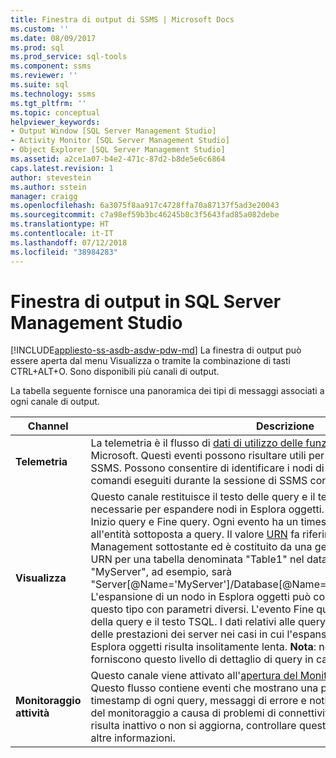 ```yaml
---
title: Finestra di output di SSMS | Microsoft Docs
ms.custom: ''
ms.date: 08/09/2017
ms.prod: sql
ms.prod_service: sql-tools
ms.component: ssms
ms.reviewer: ''
ms.suite: sql
ms.technology: ssms
ms.tgt_pltfrm: ''
ms.topic: conceptual
helpviewer_keywords:
- Output Window [SQL Server Management Studio]
- Activity Monitor [SQL Server Management Studio]
- Object Explorer [SQL Server Management Studio]
ms.assetid: a2ce1a07-b4e2-471c-87d2-b8de5e6c6864
caps.latest.revision: 1
author: stevestein
ms.author: sstein
manager: craigg
ms.openlocfilehash: 6a3075f8aa917c4728ffa70a87137f5ad3e20043
ms.sourcegitcommit: c7a98ef59b3bc46245b8c3f5643fad85a082debe
ms.translationtype: HT
ms.contentlocale: it-IT
ms.lasthandoff: 07/12/2018
ms.locfileid: "38984283"
---
```

# <a name="output-window-in-sql-server-management-studio"></a>Finestra di output in SQL Server Management Studio
[!INCLUDE[appliesto-ss-asdb-asdw-pdw-md](../includes/appliesto-ss-asdb-asdw-pdw-md.md)]
La finestra di output può essere aperta dal menu Visualizza o tramite la combinazione di tasti CTRL+ALT+O. Sono disponibili più canali di output.

La tabella seguente fornisce una panoramica dei tipi di messaggi associati a ogni canale di output.

|Channel|Descrizione|
|-----------|---------------|  
|**Telemetria**|La telemetria è il flusso di [dati di utilizzo delle funzionalità anonimi](sql-server-management-studio-ssms.md) raccolti da Microsoft. Questi eventi possono risultare utili per tenere traccia dell'utilizzo di SSMS. Possono consentire di identificare i nodi di Esplora oggetti espansi e i comandi eseguiti durante la sessione di SSMS con la finestra di output aperta.|
|**Visualizza**|Questo canale restituisce il testo delle query e il tempo trascorso per le query SQL necessarie per espandere nodi in Esplora oggetti. Ogni query registra un evento Inizio query e Fine query. Ogni evento ha un timestamp e un URN associato all'entità sottoposta a query. Il valore [URN](https://technet.microsoft.com/library/microsoft.sqlserver.management.smo.urn(v=sql.90).aspx) fa riferimento all'oggetto SQL Management sottostante ed è costituito da una gerarchia di tipo XPath. Il valore URN per una tabella denominata "Table1" nel database "Db" in server "MyServer", ad esempio, sarà "Server[@Name='MyServer']/Database[@Name='Db']/Table[/@Name='Table1']".  L'espansione di un nodo in Esplora oggetti può consentire di eseguire più query di questo tipo con parametri diversi. L'evento Fine query conterrà il tempo trascorso della query e il testo TSQL. I dati relativi alle query possono essere utili per l'analisi delle prestazioni dei server nei casi in cui l'espansione di un nodo specifico in Esplora oggetti risulta insolitamente lenta. **Nota**: non tutti i nodi in Esplora oggetti forniscono questo livello di dettaglio di query in caso di espansione.|
|**Monitoraggio attività**|Questo canale viene attivato all'[apertura del Monitoraggio attività](https://docs.microsoft.com/sql/relational-databases/performance-monitor/activity-monitor) per un server. Questo flusso contiene eventi che mostrano una parte del testo della query e del timestamp di ogni query, messaggi di errore e notifiche relative alla sospensione del monitoraggio a causa di problemi di connettività. Se Monitoraggio attività risulta inattivo o non si aggiorna, controllare questo canale di output per ottenere altre informazioni.|





